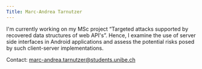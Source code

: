 ```yaml
---
Title: Marc-Andrea Tarnutzer
---
```


I'm currently working on my MSc project “Targeted attacks supported by recovered data structures of web API's”. Hence, I examine the use of server side interfaces in Android applications and assess the potential risks posed by such client-server implementations. 

Contact: <a href="mailto:marc-andrea.tarnutzer@students.unibe.ch">marc-andrea.tarnutzer@students.unibe.ch</a>

